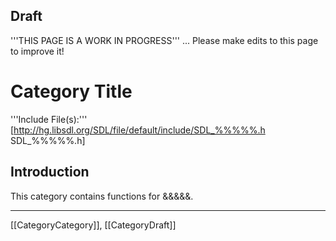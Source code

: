 <!-- acl All:read -->

## Draft

'''THIS PAGE IS A WORK IN PROGRESS''' ... Please make edits to this page to improve it!


<!-- #Remove #acl All:read above before saving your new page or you may not be able to save it.  Do not change or remove any of the other markup above this comment.  Remove this comment. -->


# Category Title

<!-- #Replace "Category Title" with an appropriate title for this new category.  See other category pages for examples.  It must be simple and descriptive and cannot contain any other formatting markup.  Do not remove the = on either end and do not add any blank spaces at the end or it will not parse correctly.  Remove this comment. -->



'''Include File(s):''' [http://hg.libsdl.org/SDL/file/default/include/SDL_%%%%%.h SDL_%%%%%.h]

<!-- #Replace %%%%% above with the header file name in both places.  Be careful of spelling and case.  This comment may be deleted when the change is made. -->





## Introduction

This category contains functions for &&&&&.

<!-- #Replace &&&&& above with a brief description of the topic that this category includes.  If relevant, follow this line with a blank space an more introductory information.  See other Category pages for examples.  This comment may be deleted when the change is made. -->



<!-- #If this category includes enumerations change CategoryHeader below to the appropriate category name that will be used in the footer of the corresponding API pages.  See the Footer section of the Enumerations Style Guide for details.  Remove the ## in front of the next 2 lines to automatically create a list on the page.  Remove this comment. -->
<!-- #== Enumerations == -->
<!-- #<<FullSearchCached(category:CategoryHeader CategoryEnum -SGEnumerations)>> -->


<!-- #If this category includes structures change CategoryHeader below to the appropriate category name that will be used in the footer of the corresponding API pages.  See the Footer section of the Structures Style Guide for details.  Remove the ## in front of the next 2 lines to automatically create a list on the page.  Remove this comment. -->
<!-- #== Structures == -->
<!-- #<<FullSearchCached(category:CategoryHeader CategoryStruct -SGStructures)>> -->


<!-- #If this category includes functions change CategoryHeader below to the appropriate category name that will be used in the footer of the corresponding API pages.  See the Footer section of the Functions Style Guide for details.  Remove the ## in front of the next 2 lines to automatically create a list on the page.  Remove this comment. -->
<!-- #== Functions == -->
<!-- #<<FullSearchCached(category:CategoryHeader -CategoryEnum -CategoryStruct -SGFunctions)>> -->

----
[[CategoryCategory]], [[CategoryDraft]]
